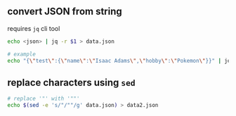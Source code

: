 ## convert JSON from string

requires `jq` cli tool

```bash
echo <json> | jq -r $1 > data.json
```

```bash
# example
echo "{\"test\":{\"name\":\"Isaac Adams\",\"hobby\":\"Pokemon\"}}" | jq -r $1 > data.json
```

## replace characters using `sed`

```bash
# replace '"' with '""'
echo $(sed -e 's/"/""/g' data.json) > data2.json
```
